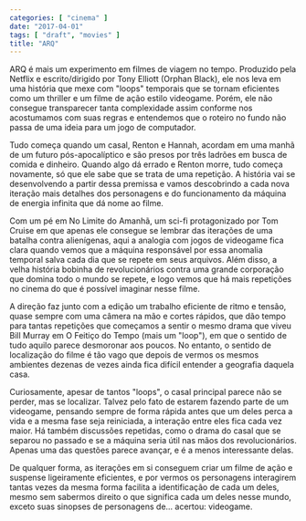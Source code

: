 ```yaml
---
categories: [ "cinema" ]
date: "2017-04-01"
tags: [ "draft", "movies" ]
title: "ARQ"
---
```

ARQ é mais um experimento em filmes de viagem no tempo. Produzido pela
Netflix e escrito/dirigido por Tony Elliott (Orphan Black), ele nos leva
em uma história que mexe com "loops" temporais que se tornam eficientes
como um thriller e um filme de ação estilo videogame. Porém, ele não
consegue transparecer tanta complexidade assim conforme nos acostumamos
com suas regras e entendemos que o roteiro no fundo não passa de uma
ideia para um jogo de computador.

Tudo começa quando um casal, Renton e Hannah, acordam em uma manhã de
um futuro pós-apocalíptico e são presos por três ladrões em busca
de comida e dinheiro. Quando algo dá errado e Renton morre, tudo começa
novamente, só que ele sabe que se trata de uma repetição. A história
vai se desenvolvendo a partir dessa premissa e vamos descobrindo a cada
nova iteração mais detalhes dos personagens e do funcionamento da
máquina de energia infinita que dá nome ao filme.

Com um pé em No Limite do Amanhã, um sci-fi protagonizado por Tom
Cruise em que apenas ele consegue se lembrar das iterações de uma
batalha contra alienígenas, aqui a analogia com jogos de videogame
fica clara quando vemos que a máquina responsável por essa anomalia
temporal salva cada dia que se repete em seus arquivos. Além disso, a
velha história bobinha de revolucionários contra uma grande corporação
que domina todo o mundo se repete, e logo vemos que há mais repetições
no cinema do que é possível imaginar nesse filme.

A direção faz junto com a edição um trabalho eficiente de ritmo
e tensão, quase sempre com uma câmera na mão e cortes rápidos,
que dão tempo para tantas repetições que começamos a sentir o mesmo
drama que viveu Bill Murray em O Feitiço do Tempo (mais um "loop"), em
que o sentido de tudo aquilo parece desmoronar aos poucos. No entanto,
o sentido de localização do filme é tão vago que depois de vermos
os mesmos ambientes dezenas de vezes ainda fica difícil entender a
geografia daquela casa.

Curiosamente, apesar de tantos "loops", o casal principal parece não
se perder, mas se localizar. Talvez pelo fato de estarem fazendo parte
de um videogame, pensando sempre de forma rápida antes que um deles
perca a vida e a mesma fase seja reiniciada, a interação entre eles
fica cada vez maior. Há também discussões repetidas, como o drama do
casal que se separou no passado e se a máquina seria útil nas mãos
dos revolucionários. Apenas uma das questões parece avançar, e é a
menos interessante delas.

De qualquer forma, as iterações em si conseguem criar um filme de
ação e suspense ligeiramente eficientes, e por vermos os personagens
interagirem tantas vezes da mesma forma facilita a identificação de cada
um deles, mesmo sem sabermos direito o que significa cada um deles nesse
mundo, exceto suas sinopses de personagens de... acertou: videogame.
